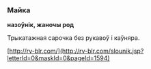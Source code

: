### Майка
**назоўнік, жаночы род**

Трыкатажная сарочка без рукавоў і каўняра.

<a rel="author">[http://rv-blr.com/](http://rv-blr.com/slounik.jsp?letterId=0&maskId=0&pageId=1594)</a>
